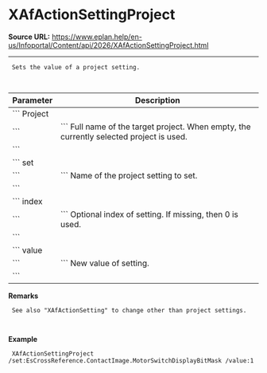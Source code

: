 # XAfActionSettingProject

**Source URL:** https://www.eplan.help/en-us/Infoportal/Content/api/2026/XAfActionSettingProject.html

---

```
 Sets the value of a project setting.
 
```

  

| Parameter | Description |
| --- | --- |
| ``` Project ``` | ``` Full name of the target project. When empty, the currently selected project is used. ``` |
| ``` set ``` | ``` Name of the project setting to set. ``` |
| ``` index ``` | ``` Optional index of setting. If missing, then 0 is used. ``` |
| ``` value ``` | ``` New value of setting. ``` |

**Remarks**

```
 See also "XAfActionSetting" to change other than project settings.
 
```

**Example**

```
 XAfActionSettingProject /set:EsCrossReference.ContactImage.MotorSwitchDisplayBitMask /value:1
 
```